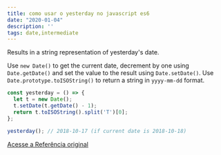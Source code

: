 ```yaml
---
title: como usar o yesterday no javascript es6
date: "2020-01-04"
description: ''
tags: date,intermediate
---
```


Results in a string representation of yesterday's date.

Use `new Date()` to get the current date, decrement by one using `Date.getDate()` and set the value to the result using `Date.setDate()`.
Use `Date.prototype.toISOString()` to return a string in `yyyy-mm-dd` format.

```js
const yesterday = () => {
  let t = new Date();
  t.setDate(t.getDate() - 1);
  return t.toISOString().split('T')[0];
};
```

```js
yesterday(); // 2018-10-17 (if current date is 2018-10-18)
```


[Acesse a Referência original](http://github.com/30-seconds/)
